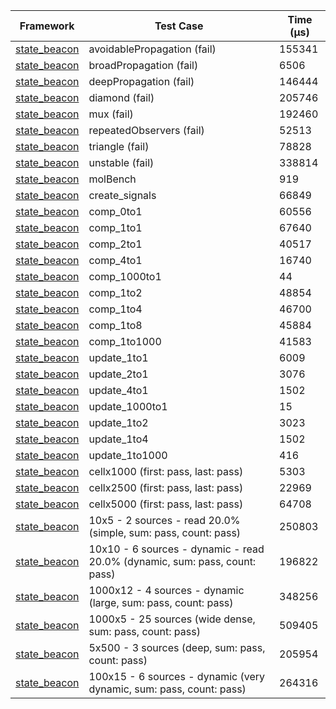 | Framework | Test Case | Time (μs) |
| --- | --- | --- |
| [state_beacon](https://github.com/jinyus/dart_beacon) | avoidablePropagation (fail) | 155341 |
| [state_beacon](https://github.com/jinyus/dart_beacon) | broadPropagation (fail) | 6506 |
| [state_beacon](https://github.com/jinyus/dart_beacon) | deepPropagation (fail) | 146444 |
| [state_beacon](https://github.com/jinyus/dart_beacon) | diamond (fail) | 205746 |
| [state_beacon](https://github.com/jinyus/dart_beacon) | mux (fail) | 192460 |
| [state_beacon](https://github.com/jinyus/dart_beacon) | repeatedObservers (fail) | 52513 |
| [state_beacon](https://github.com/jinyus/dart_beacon) | triangle (fail) | 78828 |
| [state_beacon](https://github.com/jinyus/dart_beacon) | unstable (fail) | 338814 |
| [state_beacon](https://github.com/jinyus/dart_beacon) | molBench | 919 |
| [state_beacon](https://github.com/jinyus/dart_beacon) | create_signals | 66849 |
| [state_beacon](https://github.com/jinyus/dart_beacon) | comp_0to1 | 60556 |
| [state_beacon](https://github.com/jinyus/dart_beacon) | comp_1to1 | 67640 |
| [state_beacon](https://github.com/jinyus/dart_beacon) | comp_2to1 | 40517 |
| [state_beacon](https://github.com/jinyus/dart_beacon) | comp_4to1 | 16740 |
| [state_beacon](https://github.com/jinyus/dart_beacon) | comp_1000to1 | 44 |
| [state_beacon](https://github.com/jinyus/dart_beacon) | comp_1to2 | 48854 |
| [state_beacon](https://github.com/jinyus/dart_beacon) | comp_1to4 | 46700 |
| [state_beacon](https://github.com/jinyus/dart_beacon) | comp_1to8 | 45884 |
| [state_beacon](https://github.com/jinyus/dart_beacon) | comp_1to1000 | 41583 |
| [state_beacon](https://github.com/jinyus/dart_beacon) | update_1to1 | 6009 |
| [state_beacon](https://github.com/jinyus/dart_beacon) | update_2to1 | 3076 |
| [state_beacon](https://github.com/jinyus/dart_beacon) | update_4to1 | 1502 |
| [state_beacon](https://github.com/jinyus/dart_beacon) | update_1000to1 | 15 |
| [state_beacon](https://github.com/jinyus/dart_beacon) | update_1to2 | 3023 |
| [state_beacon](https://github.com/jinyus/dart_beacon) | update_1to4 | 1502 |
| [state_beacon](https://github.com/jinyus/dart_beacon) | update_1to1000 | 416 |
| [state_beacon](https://github.com/jinyus/dart_beacon) | cellx1000 (first: pass, last: pass) | 5303 |
| [state_beacon](https://github.com/jinyus/dart_beacon) | cellx2500 (first: pass, last: pass) | 22969 |
| [state_beacon](https://github.com/jinyus/dart_beacon) | cellx5000 (first: pass, last: pass) | 64708 |
| [state_beacon](https://github.com/jinyus/dart_beacon) | 10x5 - 2 sources - read 20.0% (simple, sum: pass, count: pass) | 250803 |
| [state_beacon](https://github.com/jinyus/dart_beacon) | 10x10 - 6 sources - dynamic - read 20.0% (dynamic, sum: pass, count: pass) | 196822 |
| [state_beacon](https://github.com/jinyus/dart_beacon) | 1000x12 - 4 sources - dynamic (large, sum: pass, count: pass) | 348256 |
| [state_beacon](https://github.com/jinyus/dart_beacon) | 1000x5 - 25 sources (wide dense, sum: pass, count: pass) | 509405 |
| [state_beacon](https://github.com/jinyus/dart_beacon) | 5x500 - 3 sources (deep, sum: pass, count: pass) | 205954 |
| [state_beacon](https://github.com/jinyus/dart_beacon) | 100x15 - 6 sources - dynamic (very dynamic, sum: pass, count: pass) | 264316 |
